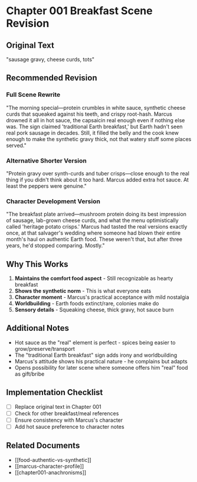 # Chapter 001 Breakfast Scene Revision

## Original Text
"sausage gravy, cheese curds, tots"

## Recommended Revision

### Full Scene Rewrite
"The morning special—protein crumbles in white sauce, synthetic cheese curds that squeaked against his teeth, and crispy root-hash. Marcus drowned it all in hot sauce, the capsaicin real enough even if nothing else was. The sign claimed 'traditional Earth breakfast,' but Earth hadn't seen real pork sausage in decades. Still, it filled the belly and the cook knew enough to make the synthetic gravy thick, not that watery stuff some places served."

### Alternative Shorter Version
"Protein gravy over synth-curds and tuber crisps—close enough to the real thing if you didn't think about it too hard. Marcus added extra hot sauce. At least the peppers were genuine."

### Character Development Version
"The breakfast plate arrived—mushroom protein doing its best impression of sausage, lab-grown cheese curds, and what the menu optimistically called 'heritage potato crisps.' Marcus had tasted the real versions exactly once, at that salvager's wedding where someone had blown their entire month's haul on authentic Earth food. These weren't that, but after three years, he'd stopped comparing. Mostly."

## Why This Works

1. **Maintains the comfort food aspect** - Still recognizable as hearty breakfast
2. **Shows the synthetic norm** - This is what everyone eats
3. **Character moment** - Marcus's practical acceptance with mild nostalgia
4. **Worldbuilding** - Earth foods extinct/rare, colonies make do
5. **Sensory details** - Squeaking cheese, thick gravy, hot sauce burn

## Additional Notes

- Hot sauce as the "real" element is perfect - spices being easier to grow/preserve/transport
- The "traditional Earth breakfast" sign adds irony and worldbuilding
- Marcus's attitude shows his practical nature - he complains but adapts
- Opens possibility for later scene where someone offers him "real" food as gift/bribe

## Implementation Checklist
- [ ] Replace original text in Chapter 001
- [ ] Check for other breakfast/meal references
- [ ] Ensure consistency with Marcus's character
- [ ] Add hot sauce preference to character notes

## Related Documents
- [[food-authentic-vs-synthetic]]
- [[marcus-character-profile]]
- [[chapter001-anachronisms]]